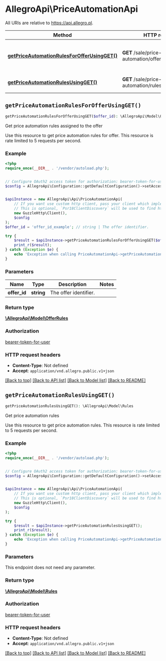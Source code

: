 # AllegroApi\PriceAutomationApi

All URIs are relative to https://api.allegro.pl.

Method | HTTP request | Description
------------- | ------------- | -------------
[**getPriceAutomationRulesForOfferUsingGET()**](PriceAutomationApi.md#getPriceAutomationRulesForOfferUsingGET) | **GET** /sale/price-automation/offers/{offerId}/rules | Get price automation rules assigned to the offer
[**getPriceAutomationRulesUsingGET()**](PriceAutomationApi.md#getPriceAutomationRulesUsingGET) | **GET** /sale/price-automation/rules | Get price automation rules


## `getPriceAutomationRulesForOfferUsingGET()`

```php
getPriceAutomationRulesForOfferUsingGET($offer_id): \AllegroApi\Model\OfferRules
```

Get price automation rules assigned to the offer

Use this resource to get price automation rules for offer. This resource is rate limited to 5 requests per second.

### Example

```php
<?php
require_once(__DIR__ . '/vendor/autoload.php');


// Configure OAuth2 access token for authorization: bearer-token-for-user
$config = AllegroApi\Configuration::getDefaultConfiguration()->setAccessToken('YOUR_ACCESS_TOKEN');


$apiInstance = new AllegroApi\Api\PriceAutomationApi(
    // If you want use custom http client, pass your client which implements `Psr\Http\Client\ClientInterface`.
    // This is optional, `Psr18ClientDiscovery` will be used to find http client. For instance `GuzzleHttp\Client` implements that interface
    new GuzzleHttp\Client(),
    $config
);
$offer_id = 'offer_id_example'; // string | The offer identifier.

try {
    $result = $apiInstance->getPriceAutomationRulesForOfferUsingGET($offer_id);
    print_r($result);
} catch (Exception $e) {
    echo 'Exception when calling PriceAutomationApi->getPriceAutomationRulesForOfferUsingGET: ', $e->getMessage(), PHP_EOL;
}
```

### Parameters

Name | Type | Description  | Notes
------------- | ------------- | ------------- | -------------
 **offer_id** | **string**| The offer identifier. |

### Return type

[**\AllegroApi\Model\OfferRules**](../Model/OfferRules.md)

### Authorization

[bearer-token-for-user](../../README.md#bearer-token-for-user)

### HTTP request headers

- **Content-Type**: Not defined
- **Accept**: `application/vnd.allegro.public.v1+json`

[[Back to top]](#) [[Back to API list]](../../README.md#endpoints)
[[Back to Model list]](../../README.md#models)
[[Back to README]](../../README.md)

## `getPriceAutomationRulesUsingGET()`

```php
getPriceAutomationRulesUsingGET(): \AllegroApi\Model\Rules
```

Get price automation rules

Use this resource to get price automation rules. This resource is rate limited to 5 requests per second.

### Example

```php
<?php
require_once(__DIR__ . '/vendor/autoload.php');


// Configure OAuth2 access token for authorization: bearer-token-for-user
$config = AllegroApi\Configuration::getDefaultConfiguration()->setAccessToken('YOUR_ACCESS_TOKEN');


$apiInstance = new AllegroApi\Api\PriceAutomationApi(
    // If you want use custom http client, pass your client which implements `Psr\Http\Client\ClientInterface`.
    // This is optional, `Psr18ClientDiscovery` will be used to find http client. For instance `GuzzleHttp\Client` implements that interface
    new GuzzleHttp\Client(),
    $config
);

try {
    $result = $apiInstance->getPriceAutomationRulesUsingGET();
    print_r($result);
} catch (Exception $e) {
    echo 'Exception when calling PriceAutomationApi->getPriceAutomationRulesUsingGET: ', $e->getMessage(), PHP_EOL;
}
```

### Parameters

This endpoint does not need any parameter.

### Return type

[**\AllegroApi\Model\Rules**](../Model/Rules.md)

### Authorization

[bearer-token-for-user](../../README.md#bearer-token-for-user)

### HTTP request headers

- **Content-Type**: Not defined
- **Accept**: `application/vnd.allegro.public.v1+json`

[[Back to top]](#) [[Back to API list]](../../README.md#endpoints)
[[Back to Model list]](../../README.md#models)
[[Back to README]](../../README.md)
